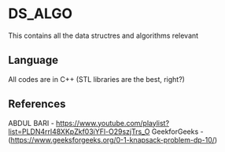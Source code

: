 # DS_ALGO
This contains all the data structres and algorithms relevant


## Language
All codes are in C++ (STL libraries are the best, right?)


## References
ABDUL BARI - https://www.youtube.com/playlist?list=PLDN4rrl48XKpZkf03iYFl-O29szjTrs_O
GeekforGeeks - (https://www.geeksforgeeks.org/0-1-knapsack-problem-dp-10/)
